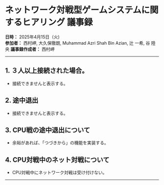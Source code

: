 # ネットワーク対戦型ゲームシステムに関するヒアリング 議事録

**日時：** 2025年4月15日（火)  
**参加者：** 西村岬, 大久保徹朗, Muhammad Azri Shah Bin Azian, 辻 一希, 谷 陸央
**議事録作成者：** 西村岬 

---

## 1. ３人以上接続された場合。
- 接続できませんと表示する。
## 2. 途中退出 
- 接続できませんと表示する。
## 3. CPU戦の途中退出について
- 余裕があれば、「つづきから」の機能を実装する。
## 4. CPU対戦中のネット対戦について
- CPU対戦中にネットワーク対戦は受け付けない。

---
